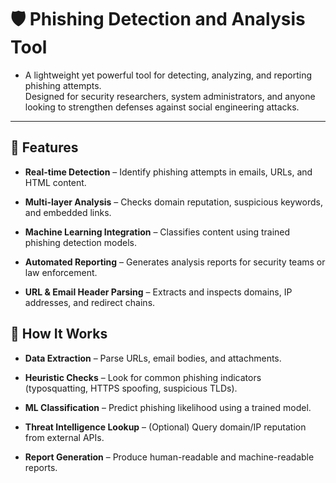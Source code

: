 # 🛡️ Phishing Detection and Analysis Tool

- A lightweight yet powerful tool for detecting, analyzing, and reporting phishing attempts.  
  Designed for security researchers, system administrators, and anyone looking to strengthen defenses against social engineering attacks.

---

## 📌 Features

- **Real-time Detection** – Identify phishing attempts in emails, URLs, and HTML content.
  
- **Multi-layer Analysis** – Checks domain reputation, suspicious keywords, and embedded links.
  
- **Machine Learning Integration** – Classifies content using trained phishing detection models.
  
- **Automated Reporting** – Generates analysis reports for security teams or law enforcement.
  
- **URL & Email Header Parsing** – Extracts and inspects domains, IP addresses, and redirect chains.
  
## 🧠 How It Works
- **Data Extraction** – Parse URLs, email bodies, and attachments.

- **Heuristic Checks** – Look for common phishing indicators (typosquatting, HTTPS spoofing, suspicious TLDs).

- **ML Classification** – Predict phishing likelihood using a trained model.

- **Threat Intelligence Lookup** – (Optional) Query domain/IP reputation from external APIs.

- **Report Generation** – Produce human-readable and machine-readable reports.
